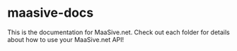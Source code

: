 maasive-docs
===========

This is the documentation for MaaSive.net.  Check out each folder for details about how to use your MaaSive.net API!
